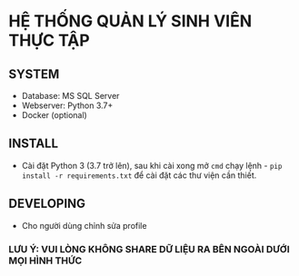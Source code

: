 # HỆ THỐNG QUẢN LÝ SINH VIÊN THỰC TẬP

## SYSTEM
- Database: MS SQL Server
- Webserver: Python 3.7+
- Docker (optional)

## INSTALL
* Cài đặt Python 3 (3.7 trở lên), sau khi cài xong mở `cmd` chạy lệnh - `pip install -r requirements.txt` để cài đặt các thư viện cần thiết.

## DEVELOPING
- Cho người dùng chỉnh sửa profile

### LƯU Ý: VUI LÒNG KHÔNG SHARE DỮ LIỆU RA BÊN NGOÀI DƯỚI MỌI HÌNH THỨC